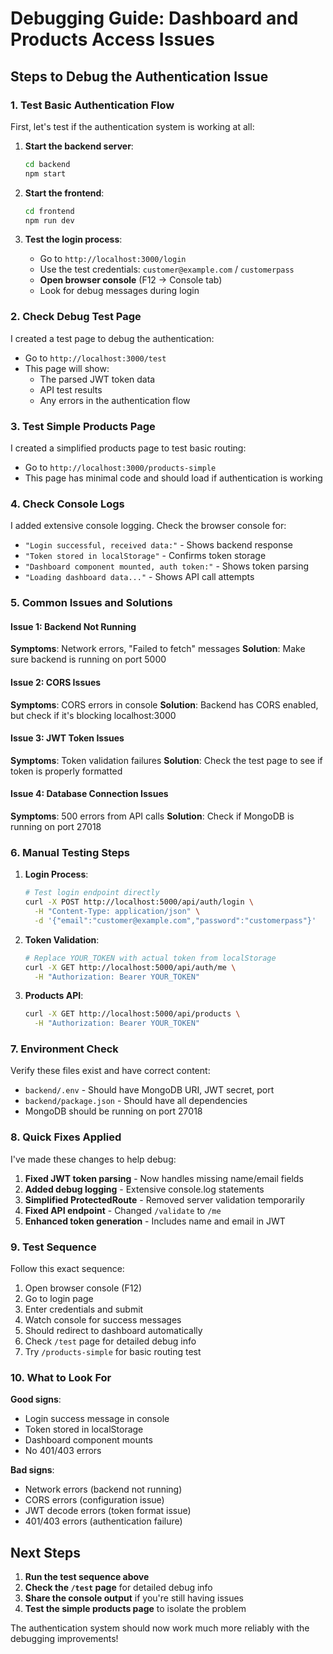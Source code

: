 # Debugging Guide: Dashboard and Products Access Issues

## Steps to Debug the Authentication Issue

### 1. **Test Basic Authentication Flow**

First, let's test if the authentication system is working at all:

1. **Start the backend server**:
   ```bash
   cd backend
   npm start
   ```

2. **Start the frontend**:
   ```bash
   cd frontend
   npm run dev
   ```

3. **Test the login process**:
   - Go to `http://localhost:3000/login`
   - Use the test credentials: `customer@example.com` / `customerpass`
   - **Open browser console** (F12 → Console tab)
   - Look for debug messages during login

### 2. **Check Debug Test Page**

I created a test page to debug the authentication:

- Go to `http://localhost:3000/test`
- This page will show:
  - The parsed JWT token data
  - API test results
  - Any errors in the authentication flow

### 3. **Test Simple Products Page**

I created a simplified products page to test basic routing:

- Go to `http://localhost:3000/products-simple`
- This page has minimal code and should load if authentication is working

### 4. **Check Console Logs**

I added extensive console logging. Check the browser console for:

- `"Login successful, received data:"` - Shows backend response
- `"Token stored in localStorage"` - Confirms token storage
- `"Dashboard component mounted, auth token:"` - Shows token parsing
- `"Loading dashboard data..."` - Shows API call attempts

### 5. **Common Issues and Solutions**

#### Issue 1: Backend Not Running
**Symptoms**: Network errors, "Failed to fetch" messages
**Solution**: Make sure backend is running on port 5000

#### Issue 2: CORS Issues
**Symptoms**: CORS errors in console
**Solution**: Backend has CORS enabled, but check if it's blocking localhost:3000

#### Issue 3: JWT Token Issues
**Symptoms**: Token validation failures
**Solution**: Check the test page to see if token is properly formatted

#### Issue 4: Database Connection Issues
**Symptoms**: 500 errors from API calls
**Solution**: Check if MongoDB is running on port 27018

### 6. **Manual Testing Steps**

1. **Login Process**:
   ```bash
   # Test login endpoint directly
   curl -X POST http://localhost:5000/api/auth/login \
     -H "Content-Type: application/json" \
     -d '{"email":"customer@example.com","password":"customerpass"}'
   ```

2. **Token Validation**:
   ```bash
   # Replace YOUR_TOKEN with actual token from localStorage
   curl -X GET http://localhost:5000/api/auth/me \
     -H "Authorization: Bearer YOUR_TOKEN"
   ```

3. **Products API**:
   ```bash
   curl -X GET http://localhost:5000/api/products \
     -H "Authorization: Bearer YOUR_TOKEN"
   ```

### 7. **Environment Check**

Verify these files exist and have correct content:

- `backend/.env` - Should have MongoDB URI, JWT secret, port
- `backend/package.json` - Should have all dependencies
- MongoDB should be running on port 27018

### 8. **Quick Fixes Applied**

I've made these changes to help debug:

1. **Fixed JWT token parsing** - Now handles missing name/email fields
2. **Added debug logging** - Extensive console.log statements
3. **Simplified ProtectedRoute** - Removed server validation temporarily
4. **Fixed API endpoint** - Changed `/validate` to `/me`
5. **Enhanced token generation** - Includes name and email in JWT

### 9. **Test Sequence**

Follow this exact sequence:

1. Open browser console (F12)
2. Go to login page
3. Enter credentials and submit
4. Watch console for success messages
5. Should redirect to dashboard automatically
6. Check `/test` page for detailed debug info
7. Try `/products-simple` for basic routing test

### 10. **What to Look For**

**Good signs**:
- Login success message in console
- Token stored in localStorage
- Dashboard component mounts
- No 401/403 errors

**Bad signs**:
- Network errors (backend not running)
- CORS errors (configuration issue)
- JWT decode errors (token format issue)
- 401/403 errors (authentication failure)

## Next Steps

1. **Run the test sequence above**
2. **Check the `/test` page** for detailed debug info
3. **Share the console output** if you're still having issues
4. **Test the simple products page** to isolate the problem

The authentication system should now work much more reliably with the debugging improvements!
